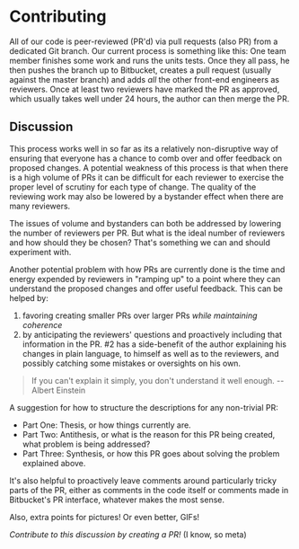 

Contributing
============

All of our code is peer-reviewed (PR'd) via pull requests (also PR) from a dedicated Git branch. Our current process is something like this: One team member finishes some work and runs the units tests. Once they all pass, he then pushes the branch up to Bitbucket, creates a pull request (usually against the master branch) and adds _all_ the other front-end engineers as reviewers. Once at least two reviewers have marked the PR as approved, which usually takes well under 24 hours, the author can then merge the PR. 

## Discussion

This process works well in so far as its a relatively non-disruptive way of ensuring that everyone has a chance to comb over and offer feedback on proposed changes. A potential weakness of this process is that when there is a high volume of PRs it can be difficult for each reviewer to exercise the proper level of scrutiny for each type of change. The quality of the reviewing work may also be lowered by a bystander effect when there are many reviewers.

The issues of volume and bystanders can both be addressed by lowering the number of reviewers per PR. But what is the ideal number of reviewers and how should they be chosen? That's something we can and should experiment with.

Another potential problem with how PRs are currently done is the time and energy expended by reviewers in "ramping up" to a point where they can understand the proposed changes and offer useful feedback. This can be helped by:

1. favoring creating smaller PRs over larger PRs _while maintaining coherence_
2. by anticipating the reviewers' questions and proactively including that information in the PR. #2 has a side-benefit of the author explaining his changes in plain language, to himself as well as to the reviewers, and possibly catching some mistakes or oversights on his own.

> If you can't explain it simply, you don't understand it well enough.
> -- Albert Einstein

A suggestion for how to structure the descriptions for any non-trivial PR:

- Part One: Thesis, or how things currently are.
- Part Two: Antithesis, or what is the reason for this PR being created, what problem is being addressed?
- Part Three: Synthesis, or how this PR goes about solving the problem explained above.

It's also helpful to proactively leave comments around particularly tricky parts of the PR, either as comments in the code itself or comments made in Bitbucket's PR interface, whatever makes the most sense.

Also, extra points for pictures! Or even better, GIFs!

_Contribute to this discussion by creating a PR!_ (I know, so meta)
